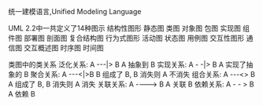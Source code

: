统一建模语言,Unified Modeling Language

UML 2.2中一共定义了14种图示
    结构性图形
        静态图
            类图
            对象图
            包图
        实现图
            组件图
            部署图
        剖面图
        复合结构图
    行为式图形
        活动图
        状态图
        用例图
    交互性图形
        通信图
        交互概述图
        时序图
        时间图

类图中的类关系
    泛化关系: A ---|> B  A 抽象到 B
    实现关系: A - -|> B  A 实现了抽象的 B
    聚合关系: A ---<|>B  B 组成了 B, B 消失则 A 不消失
    组合关系: A ---<> B  A 组成了 B, B 消失则 A 消失
    关联关系: A ----> B  A 关联 B
    依赖关系: A - - > B  A 依赖 B

